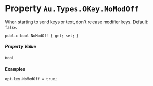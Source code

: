 # Property `Au.Types.OKey.NoModOff`

When starting to send keys or text, don't release modifier keys. Default: `false`.

```
public bool NoModOff { get; set; }
```

##### Property Value

`bool`

#### Examples

```
opt.key.NoModOff = true;
```